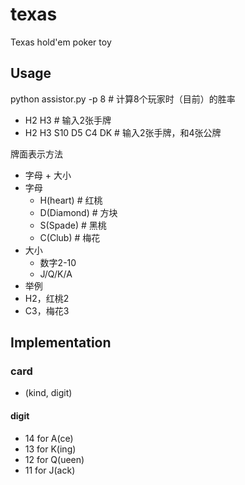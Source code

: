 # texas
Texas hold'em poker toy

## Usage
python assistor.py -p 8   # 计算8个玩家时（目前）的胜率
- H2 H3                   # 输入2张手牌
- H2 H3 S10 D5 C4 DK      # 输入2张手牌，和4张公牌

牌面表示方法
- 字母 + 大小
- 字母
  - H(heart)    # 红桃
  - D(Diamond)  # 方块
  - S(Spade)    # 黑桃
  - C(Club)     # 梅花
- 大小
  - 数字2-10
  - J/Q/K/A
- 举例
 - H2，红桃2
 - C3，梅花3


## Implementation
### card
- (kind, digit)

#### digit
- 14 for A(ce)
- 13 for K(ing)
- 12 for Q(ueen)
- 11 for J(ack)